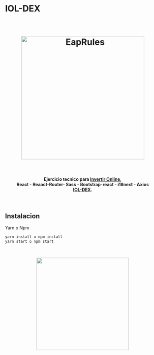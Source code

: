 # IOL-DEX

<h1 align="center">
  <br>
  <a href="http://mercado.EapRules.com"><img src="https://lemonphone.netlify.com/img/logo/Logofooter1.png" alt="EapRules" width="400px"></a>
  <br>
</h1>
<br>
<h4 align="center">Ejercicio tecnico para <a href="https://www.invertironline.com/" target="_blank">Invertir Online</a>, <br>
React - Reaact-Router- Sass - Bootstrap-react - i18next - Axios<br><a href="https://iol-dex.web.app/" target="_blank">IOL-DEX</a>.</h4>
<br>

## Instalacion

Yarn o Npm

```bash
yarn install o npm install
yarn start o npm start
```


<br>
<p align="center">
<img src="https://i.ibb.co/q7PRzpz/qr.png"" width="300px">
</p>
